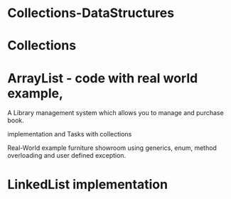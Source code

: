 # Collections-DataStructures
# Collections 
# ArrayList - code with real world example, 

A Library management system which allows you to manage and purchase book. 

implementation and Tasks with collections 

Real-World example furniture showroom using generics, enum, method overloading and user defined exception.

# LinkedList implementation
